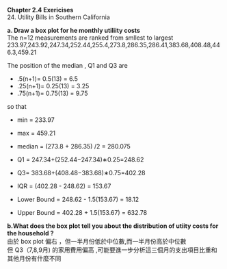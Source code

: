 **Chapter 2.4 Exericises**    
24. Utility Bills in Southern California

**a. Draw a box plot for he monthly utiliity costs**  
  The n=12 measurements are ranked from smllest to largest   
  233.97,243.92,247.34,252.44,255.4,273.8,286.35,286.41,383.68,408.48,446.3,459.21  

  The position of the median , Q1 and Q3 are  
 - .5(n+1)= 0.5(13) = 6.5  
 - .25(n+1)= 0.25(13) = 3.25  
 - .75(n+1)= 0.75(13) = 9.75  
 
  so that  
  - min = 233.97
  - max = 459.21  
  - median  = (273.8 + 286.35) /2  = 280.075  
  - Q1 = 247.34+(252.44−247.34)∗0.25=248.62  
  - Q3= 383.68+(408.48−383.68)∗0.75=402.28  
  
  - IQR = (402.28 - 248.62) = 153.67  
  
  - Lower Bound = 248.62 - 1.5(153.67) = 18.12  
  - Upper Bound = 402.28 + 1.5(153.67) = 632.78  
     
    
**b.What does the box plot tell you about the distribution of utiity costs for the household ?**   
  由於 box plot 偏右 ，但一半月份低於中位數,而一半月份高於中位數  
  但 Q3（7,8,9月) 的家用費用偏高 ,可能要進一步分析這三個月的支出項目比重和其他月份有什麼不同  







